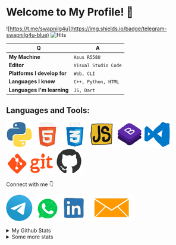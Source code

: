 # Welcome to My Profile! 👋 
![https://t.me/swapnilg4u](https://img.shields.io/badge/telegram-swapnilg4u-blue)
 ![Hits](https://hits.seeyoufarm.com/api/count/incr/badge.svg?url=https://github.com/swapnilg4u/)



Q | A
--- | --- 
**My Machine**  | `Asus R558U`
**Editor**  | `Visual Studio Code`
**Platforms I develop for** | `Web, CLI`
**Languages I know**  | `C++, Python, HTML`
**Languages I'm learning** | `JS, Dart`


## **Languages and Tools:**
<p>
<img src="https://raw.githubusercontent.com/swapnilg4u/useful-resources/main/GIFs/python.gif" height="70">
<img src="https://raw.githubusercontent.com/swapnilg4u/useful-resources/main/GIFs/html.gif" height="70">
<img src="https://raw.githubusercontent.com/swapnilg4u/useful-resources/main/GIFs/css.gif" height="70">
<img src="https://raw.githubusercontent.com/swapnilg4u/useful-resources/main/GIFs/js.webp" height="70">
<img src="https://raw.githubusercontent.com/swapnilg4u/useful-resources/main/GIFs/bootstrap.gif" height="70">
<img src="https://raw.githubusercontent.com/swapnilg4u/useful-resources/main/GIFs/vscode.webp" height="70">
<img src="https://raw.githubusercontent.com/swapnilg4u/useful-resources/main/GIFs/git.gif" width="130">
<img src="https://raw.githubusercontent.com/swapnilg4u/useful-resources/main/GIFs/github.webp" height="70">
</p>

Connect with me 👇
<p>
<img src="https://raw.githubusercontent.com/swapnilg4u/useful-resources/main/GIFs/telegram.gif" height="70">
<img src="https://raw.githubusercontent.com/swapnilg4u/useful-resources/main/GIFs/whatsapp.gif" height="70">
<img src="https://raw.githubusercontent.com/swapnilg4u/useful-resources/main/GIFs/linkedin.gif" height="70">
<img src="https://raw.githubusercontent.com/swapnilg4u/useful-resources/main/GIFs/email.webp" height="70">
</p>

<details>

 <summary> My Github Stats</summary>
<img src="https://github-readme-streak-stats.herokuapp.com/?user=swapnilg4u"></img>

</details>
<details>
<summary> Some more stats  </summary>
 ‏‏‎ ‎| ‏‏‎ ‎
--- | ---
![Swapnil's github stats](https://github-readme-stats.vercel.app/api?username=swapnilg4u&show_icons=true&theme=radical&include_all_commits=true) | ![Swapnil's github stats](https://github-readme-stats.vercel.app/api/top-langs/?username=swapnilg4u&theme=radical&layout=compact)
</details>
